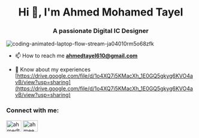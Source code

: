 <h1 align="center">Hi 👋, I'm Ahmed Mohamed Tayel</h1>
<h3 align="center">A passionate Digital IC Designer</h3>

  ![coding-animated-laptop-flow-stream-ja04010rm5o68zfk](https://github.com/Ahmedtayel22/Ahmedtayel22/assets/105231666/9a112c76-75aa-4fc9-9cfd-124842e7b449)

- 📫 How to reach me **ahmedtayel610@gmail.com**

- 📄 Know about my experiences [https://drive.google.com/file/d/1o4XQ7i5KMacXh_1E0GQ5gkyg6KVO4avB/view?usp=sharing](https://drive.google.com/file/d/1o4XQ7i5KMacXh_1E0GQ5gkyg6KVO4avB/view?usp=sharing)

<h3 align="left">Connect with me:</h3>
<p align="left">
<a href="https://linkedin.com/in/ahmedtayeel" target="blank"><img align="center" src="https://raw.githubusercontent.com/rahuldkjain/github-profile-readme-generator/master/src/images/icons/Social/linked-in-alt.svg" alt="ahmedtayeel" height="30" width="40" /></a>
<a href="https://fb.com/ahmeed.tayee" target="blank"><img align="center" src="https://raw.githubusercontent.com/rahuldkjain/github-profile-readme-generator/master/src/images/icons/Social/facebook.svg" alt="ahmeed.tayee" height="30" width="40" /></a>
</p>
